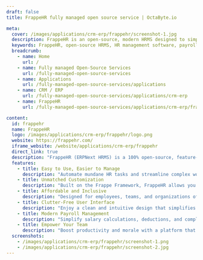```yaml
---
draft: false
title: FrappeHR fully managed open source service | OctaByte.io

meta:
  cover: /images/applications/crm-erp/frappehr/screenshot-1.jpg
  description: FrappeHR is an open-source, modern HRMS designed to simplify HR and payroll operations while enhancing team productivity and employee satisfaction.
  keywords: FrappeHR, open-source HRMS, HR management software, payroll automation, HR solution, team productivity, employee satisfaction, customizable HR software, affordable HR tool, ERPNext HRMS
  breadcrumb:
    - name: Home
      url: /
    - name: Fully managed Open-Source Services
      url: /fully-managed-open-source-services
    - name: Applications
      url: /fully-managed-open-source-services/applications
    - name: CRM / ERP
      url: /fully-managed-open-source-services/applications/crm-erp
    - name: FrappeHR
      url: /fully-managed-open-source-services/applications/crm-erp/frappehr

content:
  id: frappehr
  name: FrappeHR
  logo: /images/applications/crm-erp/frappehr/logo.png
  website: https://frappehr.com/
  iframe_website: /website/applications/crm-erp/frappehr
  direct_link: true
  description: "FrappeHR (ERPNext HRMS) is a 100% open-source, feature-rich, and user-friendly HR and payroll management system designed to empower organizations of all sizes. Built on the flexible Frappe Framework, it offers unparalleled customization and automation to meet your unique HR needs. From simplifying payroll to managing complex workflows, FrappeHR is crafted to streamline operations, enhance employee satisfaction, and drive team excellence. Its intuitive interface and clutter-free navigation ensure an efficient and delightful user experience. Whether you're a startup or an established enterprise, FrappeHR provides an affordable and inclusive solution for every team member, making HR management accessible to all."
  features:
    - title: Easy to Use, Easier to Manage
      description: "Automate mundane HR tasks and streamline complex workflows. FrappeHR makes payroll management and process structuring effortless."
    - title: Unmatched Customization
      description: "Built on the Frappe Framework, FrappeHR allows you to create custom reports, forms, layouts, and more to suit your needs."
    - title: Affordable and Inclusive
      description: "Designed for employees, teams, and organizations of all sizes, FrappeHR offers a seamless HR experience at an affordable price."
    - title: Clutter-Free User Interface
      description: "Enjoy a clean and intuitive design that simplifies navigation, communication tracking, and process management."
    - title: Modern Payroll Management
      description: "Simplify salary calculations, deductions, and compliance with an advanced payroll system that saves time and reduces errors."
    - title: Empower Your Team
      description: "Boost productivity and morale with a platform that promotes transparency, efficiency, and collaboration across your organization."
  screenshots:
    - /images/applications/crm-erp/frappehr/screenshot-1.png
    - /images/applications/crm-erp/frappehr/screenshot-2.jpg
---
```

